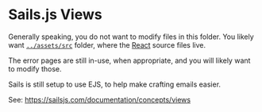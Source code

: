 # Sails.js Views

Generally speaking, you do not want to modify files in this folder. You likely want [`../assets/src`](../assets/src) folder, where the [React](https://react.dev) source files live.

The error pages are still in-use, when appropriate, and you will likely want to modify those.

Sails is still setup to use EJS, to help make crafting emails easier.

See: https://sailsjs.com/documentation/concepts/views
